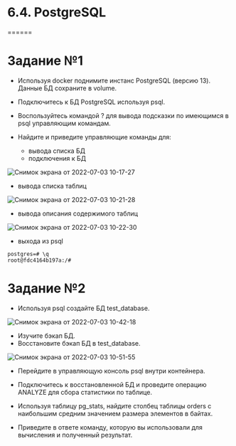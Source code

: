 # 6.4. PostgreSQL
======

# Задание №1

- Используя docker поднимите инстанс PostgreSQL (версию 13). Данные БД сохраните в volume.
- Подключитесь к БД PostgreSQL используя psql.
- Воспользуйтесь командой \? для вывода подсказки по имеющимся в psql управляющим командам.
- Найдите и приведите управляющие команды для:

   - вывода списка БД
   - подключения к БД

![Снимок экрана от 2022-07-03 10-17-27](https://user-images.githubusercontent.com/93032289/177029466-4a086701-fceb-40ff-a1eb-1076d0963064.png)

   - вывода списка таблиц

![Снимок экрана от 2022-07-03 10-21-28](https://user-images.githubusercontent.com/93032289/177030090-316d0965-e017-4486-b920-1cd75f2b2c8d.png)

   - вывода описания содержимого таблиц

![Снимок экрана от 2022-07-03 10-22-30](https://user-images.githubusercontent.com/93032289/177030092-b4ffbacd-fe97-4f46-a3fc-57ee174a2a68.png)

   - выхода из psql
```
postgres=# \q
root@fdc4164b197a:/# 

```

# Задание №2

- Используя psql создайте БД test_database.

![Снимок экрана от 2022-07-03 10-42-18](https://user-images.githubusercontent.com/93032289/177030728-eda3d1d5-501c-4571-95e6-9694d96993ba.png)

- Изучите бэкап БД.
- Восстановите бэкап БД в test_database.

![Снимок экрана от 2022-07-03 10-51-55](https://user-images.githubusercontent.com/93032289/177030729-ecd898a5-c61c-4a89-a492-9ddca378f8b7.png)

- Перейдите в управляющую консоль psql внутри контейнера.
- Подключитесь к восстановленной БД и проведите операцию ANALYZE для сбора статистики по таблице.



- Используя таблицу pg_stats, найдите столбец таблицы orders с наибольшим средним значением размера элементов в байтах.
- Приведите в ответе команду, которую вы использовали для вычисления и полученный результат.

